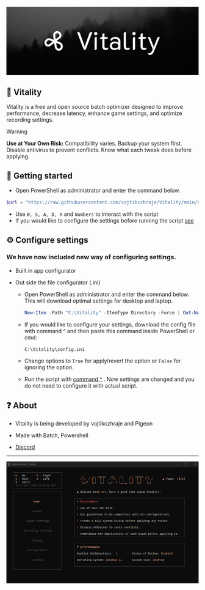 ![Header image](https://github.com/vojtikczhraje/Vitality/blob/main/img/Vitality-Github.png)


## 🚀 Vitality
Vitality is a free and open source batch optimizer designed to improve performance, decrease latency, enhance game settings, and optimize recording settings.


> [!WARNING]  
> **Use at Your Own Risk:** Compatibility varies. Backup your system first. Disable antivirus to prevent conflicts. Know what each tweak does before applying.

## 🔧 Getting started
- Open PowerShell as administrator and enter the command below. <br />
```powershell
$url = "https://raw.githubusercontent.com/vojtikczhraje/Vitality/main/Vitality.bat"; $tempFilePath = "temp_Vitality.bat"; $newFilePath = "Vitality.bat"; Invoke-WebRequest -Uri $url -OutFile $tempFilePath; $content = Get-Content -Path $tempFilePath; $content | Out-File -FilePath $newFilePath -Encoding Default; Start-Process cmd.exe -ArgumentList "/c .\$newFilePath"; Remove-Item -Path $tempFilePath
```
- Use `W, S, A, D, X` and `Numbers` to interact with the script
- If you would like to configure the settings before running the script [see](#-configure-settings)

## ⚙ Configure settings
### We have now included new way of configuring settings.
- Built in app configurator

- Out side the file configurator (.ini)
  - Open PowerShell as administrator and enter the command below. This will download optimal settings for desktop and laptop.

    ```powershell
    New-Item -Path "C:\Vitality" -ItemType Directory -Force | Out-Null; Invoke-WebRequest -Uri "https://raw.githubusercontent.com/vojtikczhraje/Vitality/main/config.ini" -OutFile "C:\Vitality\config.ini"
    ```
  - If you would like to configure your settings, download the config file with command ^ and then paste this command inside PowerShell or cmd:
    ```
    C:\Vitality\config.ini
    ```
  - Change options to `True` for apply/revert the option or `False` for ignoring the option.
  - Run the script with [command ^](#-getting-started) . Now settings are changed and you do not need to configure it with actual script.



## ❓ About
- Vitality is being developed by vojtikczhraje and Pigeon 


- Made with Batch, Powershell


- [Discord](https://discord.gg/uEHp2Uejk3)


---

![Vitality](https://github.com/vojtikczhraje/Vitality/blob/main/img/Vitality.png)

